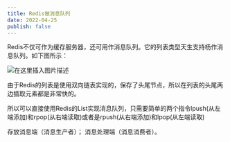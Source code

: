 ```yaml
---
title: Redis做消息队列
date: 2022-04-25
publish: false
---
```


Redis不仅可作为缓存服务器，还可用作消息队列。它的列表类型天生支持杨作消息队列。如下图所示：

![在这里插入图片描述](https://img-blog.csdnimg.cn/a0d0fa618b4a4c20891c996a13c086b8.png)

由于Redis的列表是使用双向链表实现的，保存了头尾节点，所以在列表的头尾两边插取元素都是非常快的。

所以可以直接使用Redis的List实现消息队列，只需要简单的两个指令lpush(从左端添加)和rpop(从右端读取)或者是rpush(从右端添加)和lpop(从左端读取)

存放消息端（消息生产者）；
消息处理端（消息消费者）。

